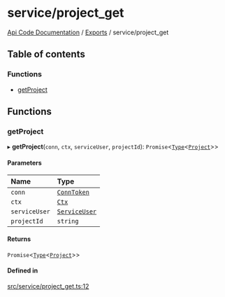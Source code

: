 # service/project\_get
 
[Api Code Documentation](../README.md) / [Exports](../modules.md) / service/project\_get

## Table of contents

### Functions

- [getProject](service_project_get.md#getproject)

## Functions

### getProject

▸ **getProject**(`conn`, `ctx`, `serviceUser`, `projectId`): `Promise`\<[`Type`](result.md#type)\<[`Project`](../interfaces/service_domain_workflow_project.Project.md)\>\>

#### Parameters

| Name | Type |
| :------ | :------ |
| `conn` | [`ConnToken`](service_conn.md#conntoken) |
| `ctx` | [`Ctx`](../interfaces/lib_ctx.Ctx.md) |
| `serviceUser` | [`ServiceUser`](../interfaces/service_domain_organization_service_user.ServiceUser.md) |
| `projectId` | `string` |

#### Returns

`Promise`\<[`Type`](result.md#type)\<[`Project`](../interfaces/service_domain_workflow_project.Project.md)\>\>

#### Defined in

[src/service/project_get.ts:12](https://github.com/openkfw/TruBudget/blob/1602d8b/api/src/service/project_get.ts#L12)

